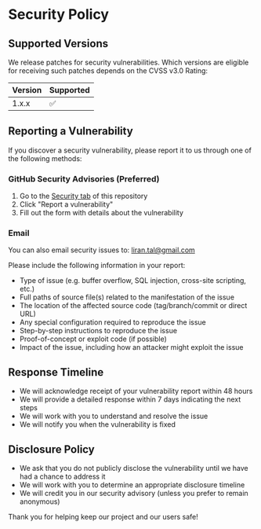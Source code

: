 # Security Policy

## Supported Versions

We release patches for security vulnerabilities. Which versions are eligible for receiving such patches depends on the CVSS v3.0 Rating:

| Version | Supported          |
| ------- | ------------------ |
| 1.x.x   | :white_check_mark: |

## Reporting a Vulnerability

If you discover a security vulnerability, please report it to us through one of the following methods:

### GitHub Security Advisories (Preferred)

1. Go to the [Security tab](https://github.com/lirantal/hello-world-js/security) of this repository
2. Click "Report a vulnerability"
3. Fill out the form with details about the vulnerability

### Email

You can also email security issues to: liran.tal@gmail.com

Please include the following information in your report:

- Type of issue (e.g. buffer overflow, SQL injection, cross-site scripting, etc.)
- Full paths of source file(s) related to the manifestation of the issue
- The location of the affected source code (tag/branch/commit or direct URL)
- Any special configuration required to reproduce the issue
- Step-by-step instructions to reproduce the issue
- Proof-of-concept or exploit code (if possible)
- Impact of the issue, including how an attacker might exploit the issue

## Response Timeline

- We will acknowledge receipt of your vulnerability report within 48 hours
- We will provide a detailed response within 7 days indicating the next steps
- We will work with you to understand and resolve the issue
- We will notify you when the vulnerability is fixed

## Disclosure Policy

- We ask that you do not publicly disclose the vulnerability until we have had a chance to address it
- We will work with you to determine an appropriate disclosure timeline
- We will credit you in our security advisory (unless you prefer to remain anonymous)

Thank you for helping keep our project and our users safe!